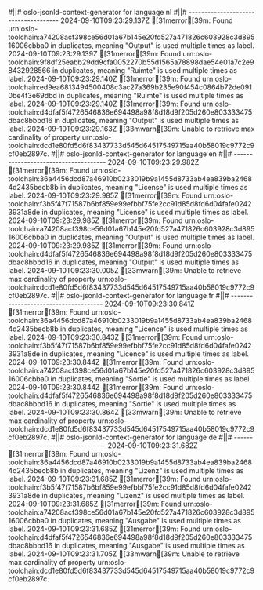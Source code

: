 #||# oslo-jsonld-context-generator for language nl
#||# -------------------------------------
2024-09-10T09:23:29.137Z [31merror[39m: Found urn:oslo-toolchain:a74208acf398ce56d01a67b145e20fd527a471826c603928c3d89516006cbba0 in duplicates, meaning "Output" is used multiple times as label.
2024-09-10T09:23:29.139Z [31merror[39m: Found urn:oslo-toolchain:9f8df25eabb29dd9cfa0052270b55d1565a78898dae54e01a7c2e98432928566 in duplicates, meaning "Ruimte" is used multiple times as label.
2024-09-10T09:23:29.140Z [31merror[39m: Found urn:oslo-toolchain:ed9ea6813494500408c3ac27a369b235e90f454c0864b72de0910be4f3e69dbd in duplicates, meaning "Ruimte" is used multiple times as label.
2024-09-10T09:23:29.140Z [31merror[39m: Found urn:oslo-toolchain:d4dfaf5f4726546836e694498a98f8d18d9f205d260e803333475dbac8bbbd16 in duplicates, meaning "Output" is used multiple times as label.
2024-09-10T09:23:29.163Z [33mwarn[39m: Unable to retrieve max cardinality of property urn:oslo-toolchain:dcd1e80fd5d6f83437733d545d64517549715aa40b58019c9772c9cf0eb2897c.
#||# oslo-jsonld-context-generator for language en
#||# -------------------------------------
2024-09-10T09:23:29.982Z [31merror[39m: Found urn:oslo-toolchain:36a4456dcd87a46910b0233019b9a1455d8733ab4ea839ba24684d2435becb8b in duplicates, meaning "License" is used multiple times as label.
2024-09-10T09:23:29.985Z [31merror[39m: Found urn:oslo-toolchain:f3b5f47f71587b6bf859e99efbbf75fe2cc91d85d8fd6d04fafe02423931a8de in duplicates, meaning "License" is used multiple times as label.
2024-09-10T09:23:29.985Z [31merror[39m: Found urn:oslo-toolchain:a74208acf398ce56d01a67b145e20fd527a471826c603928c3d89516006cbba0 in duplicates, meaning "Output" is used multiple times as label.
2024-09-10T09:23:29.985Z [31merror[39m: Found urn:oslo-toolchain:d4dfaf5f4726546836e694498a98f8d18d9f205d260e803333475dbac8bbbd16 in duplicates, meaning "Output" is used multiple times as label.
2024-09-10T09:23:30.005Z [33mwarn[39m: Unable to retrieve max cardinality of property urn:oslo-toolchain:dcd1e80fd5d6f83437733d545d64517549715aa40b58019c9772c9cf0eb2897c.
#||# oslo-jsonld-context-generator for language fr
#||# -------------------------------------
2024-09-10T09:23:30.841Z [31merror[39m: Found urn:oslo-toolchain:36a4456dcd87a46910b0233019b9a1455d8733ab4ea839ba24684d2435becb8b in duplicates, meaning "Licence" is used multiple times as label.
2024-09-10T09:23:30.843Z [31merror[39m: Found urn:oslo-toolchain:f3b5f47f71587b6bf859e99efbbf75fe2cc91d85d8fd6d04fafe02423931a8de in duplicates, meaning "Licence" is used multiple times as label.
2024-09-10T09:23:30.844Z [31merror[39m: Found urn:oslo-toolchain:a74208acf398ce56d01a67b145e20fd527a471826c603928c3d89516006cbba0 in duplicates, meaning "Sortie" is used multiple times as label.
2024-09-10T09:23:30.844Z [31merror[39m: Found urn:oslo-toolchain:d4dfaf5f4726546836e694498a98f8d18d9f205d260e803333475dbac8bbbd16 in duplicates, meaning "Sortie" is used multiple times as label.
2024-09-10T09:23:30.864Z [33mwarn[39m: Unable to retrieve max cardinality of property urn:oslo-toolchain:dcd1e80fd5d6f83437733d545d64517549715aa40b58019c9772c9cf0eb2897c.
#||# oslo-jsonld-context-generator for language de
#||# -------------------------------------
2024-09-10T09:23:31.682Z [31merror[39m: Found urn:oslo-toolchain:36a4456dcd87a46910b0233019b9a1455d8733ab4ea839ba24684d2435becb8b in duplicates, meaning "Lizenz" is used multiple times as label.
2024-09-10T09:23:31.685Z [31merror[39m: Found urn:oslo-toolchain:f3b5f47f71587b6bf859e99efbbf75fe2cc91d85d8fd6d04fafe02423931a8de in duplicates, meaning "Lizenz" is used multiple times as label.
2024-09-10T09:23:31.685Z [31merror[39m: Found urn:oslo-toolchain:a74208acf398ce56d01a67b145e20fd527a471826c603928c3d89516006cbba0 in duplicates, meaning "Ausgabe" is used multiple times as label.
2024-09-10T09:23:31.685Z [31merror[39m: Found urn:oslo-toolchain:d4dfaf5f4726546836e694498a98f8d18d9f205d260e803333475dbac8bbbd16 in duplicates, meaning "Ausgabe" is used multiple times as label.
2024-09-10T09:23:31.705Z [33mwarn[39m: Unable to retrieve max cardinality of property urn:oslo-toolchain:dcd1e80fd5d6f83437733d545d64517549715aa40b58019c9772c9cf0eb2897c.
